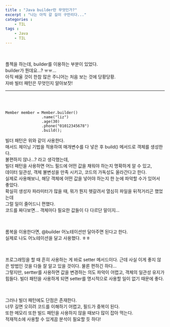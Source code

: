 ```yaml
---
title : "Java builder란 무엇인가?"
excerpt : "나는 아직 갈 길이 구만리다..."
categories : 
    - TIL
tags : 
    - Java
    - TIL
---
```



<br><br> 
플젝을 하는데, builder를 이용하는 부분이 있었다.  
builder가 뭔데요...? ㅠㅠ...  
아직 배울 것이 한참 많은 주니어는 처음 보는 것에 당황당황.  
자바 빌터 패턴은 무엇인지 알아보잣!  



---

<br><br> 
```
Member member = Member.builder()
                .name("liz")
                .age(30)
                .phone("01012345678")
                .build();
```  
빌더 패턴은 위와 같이 사용한다.  
매서드 체이닝 기법을 적용하여 매개변수를 다 넣은 후 build() 메서드로 객체를 생성한다.   
불편하지 않나...? 라고 생각했는데,  
빌더 패턴을 사용하면 어느 필드에 어떤 값을 채워야 하는지 명확하게 알 수 있고,  
데이터 일관성, 객체 불변성을 만족 시키고, 코드의 가독성도 올라간다고 한다.  
실제로 사용해보니, 해당 객체에 어떤 값을 넣어야 하는지 한 눈에 파악할 수가 있어서 좋았다.  
확실히 생성자 파라미터가 많을 때, 뭐가 뭔지 헷갈려서 열심히 파일을 뒤적거리곤 했었는데  
그럴 일이 줄어드니 편했다.  
코드를 짜다보면... 객체마다 필요한 값들이 다 다르단 말이지...  





<br><br>
롬복을 이용한다면, @builder 어노테이션만 달아주면 된다고 한다.  
실제로 나도 어노테이션을 달고 사용했다. ㅎㅎ  



<br><br> 
프로그래밍을 할 때 흔히 사용하는 게 바로 setter 메서드이다.
근데 사실 이게 좋지 않은 방법인 것을 다들 잘 알고 있을 것이다.
물론 편하긴 하다...  
그렇지만, sertter를 사용하면 값을 변경하는 의도 파악이 어렵고, 객체의 일관성 유지가 힘들다.
빌더 패턴을 사용하게 되면 setter를 명시적으로 사용할 일이 없기 때문에 좋다.  


<br><br> 
그러나 빌더 패턴에도 단점은 존재한다.  
너무 길면 오히려 코드를 이해하기 어렵고, 필드가 중복이 된다.  
또한 메모리 또한 빌드 패턴을 사용하지 않을 때보다 많이 잡아 먹는다.  
적재적소에 사용할 수 있게끔 분석이 필요할 듯 하다!  



